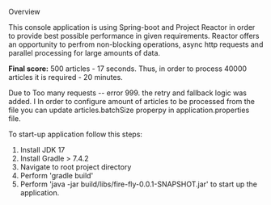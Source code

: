 Overview

This console application is using Spring-boot and Project Reactor in order to provide best possible performance in given requirements. 
Reactor offers an opportunity to perfrom non-blocking operations, async http requests and parallel processing for large amounts of data.

**Final score:** 500 articles - 17 seconds. Thus, in order to process 40000 articles it is required - 20 minutes.

Due to <body>Too many requests -- error 999.</body> the retry and fallback logic was added.  I
In order to configure amount of articles to be processed from the file you can update articles.batchSize properpy in application.properties file.


To start-up application follow this steps:
1) Install JDK 17
2) Install Gradle > 7.4.2
3) Navigate to root project directory 
4) Perform 'gradle build'
5) Perform 'java -jar build/libs/fire-fly-0.0.1-SNAPSHOT.jar' to start up the application.
